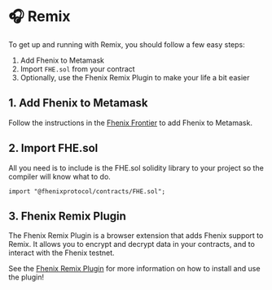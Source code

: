 # 🎧 Remix

To get up and running with Remix, you should follow a few easy steps:

1. Add Fhenix to Metamask
2. Import `FHE.sol` from your contract
3. Optionally, use the Fhenix Remix Plugin to make your life a bit easier


## 1. Add Fhenix to Metamask

Follow the instructions in the [Fhenix Frontier](../Fhenix%20Frontier/Connecting-To.md) to add Fhenix to Metamask.

## 2. Import FHE.sol

All you need is to include is the FHE.sol solidity library to your project so the compiler will know what to do.

```solidity
import "@fhenixprotocol/contracts/FHE.sol";
```

## 3. Fhenix Remix Plugin

The Fhenix Remix Plugin is a browser extension that adds Fhenix support to Remix. It allows you to encrypt and decrypt data in your contracts, and to interact with the Fhenix testnet.

See the [Fhenix Remix Plugin](Fhenix-Remix-Plugin.md) for more information on how to install and use the plugin!